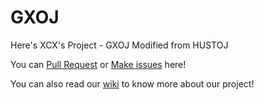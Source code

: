 # GXOJ

Here's XCX's Project - GXOJ Modified from HUSTOJ

You can [Pull Request](https://github.com/xcx0902/hustoj/pulls) or [Make issues](https://github.com/xcx0902/hustoj/issues) here!

You can also read our [wiki](https://github.com/xcx0902/gxoj/wiki) to know more about our project!